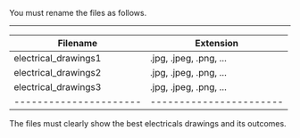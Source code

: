 ﻿You must rename the files as follows.
________________________________________________
| Filename             | Extension             |
|----------------------|-----------------------|
| electrical_drawings1 | .jpg, .jpeg, .png, ...|
| electrical_drawings2 | .jpg, .jpeg, .png, ...|
| electrical_drawings3 | .jpg, .jpeg, .png, ...|
|----------------------|-----------------------|
The files must clearly show the best electricals drawings and its outcomes.
